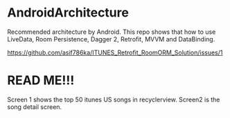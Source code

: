 # AndroidArchitecture
Recommended architecture by Android. This repo shows that how to use LiveData, Room Persistence, Dagger 2, Retrofit, MVVM and DataBinding.

<https://github.com/asif786ka/ITUNES_Retrofit_RoomORM_Solution/issues/1>

# READ ME!!!
Screen 1 shows the top 50 itunes US songs in recyclerview.
Screen2 is the song detail screen.








